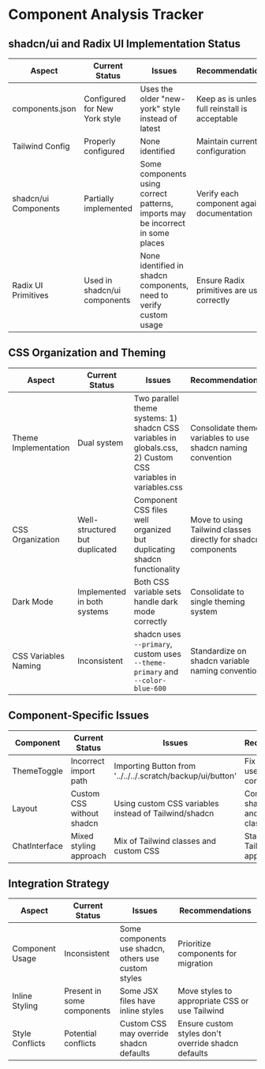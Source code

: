 # Component Analysis Tracker

## shadcn/ui and Radix UI Implementation Status

| Aspect | Current Status | Issues | Recommendations |
|--------|---------------|--------|----------------|
| components.json | Configured for New York style | Uses the older "new-york" style instead of latest | Keep as is unless full reinstall is acceptable |
| Tailwind Config | Properly configured | None identified | Maintain current configuration |
| shadcn/ui Components | Partially implemented | Some components using correct patterns, imports may be incorrect in some places | Verify each component against documentation |
| Radix UI Primitives | Used in shadcn/ui components | None identified in shadcn components, need to verify custom usage | Ensure Radix primitives are used correctly |

## CSS Organization and Theming

| Aspect | Current Status | Issues | Recommendations |
|--------|---------------|--------|----------------|
| Theme Implementation | Dual system | Two parallel theme systems: 1) shadcn CSS variables in globals.css, 2) Custom CSS variables in variables.css | Consolidate theme variables to use shadcn naming convention |
| CSS Organization | Well-structured but duplicated | Component CSS files well organized but duplicating shadcn functionality | Move to using Tailwind classes directly for shadcn components |
| Dark Mode | Implemented in both systems | Both CSS variable sets handle dark mode correctly | Consolidate to single theming system |
| CSS Variables Naming | Inconsistent | shadcn uses `--primary`, custom uses `--theme-primary` and `--color-blue-600` | Standardize on shadcn variable naming convention |

## Component-Specific Issues

| Component | Current Status | Issues | Recommendations |
|-----------|---------------|--------|----------------|
| ThemeToggle | Incorrect import path | Importing Button from '../../../.scratch/backup/ui/button' | Fix import path to use correct shadcn component |
| Layout | Custom CSS without shadcn | Using custom CSS variables instead of Tailwind/shadcn | Convert to use shadcn variables and Tailwind classes |
| ChatInterface | Mixed styling approach | Mix of Tailwind classes and custom CSS | Standardize on Tailwind/shadcn approach |

## Integration Strategy

| Aspect | Current Status | Issues | Recommendations |
|--------|---------------|--------|----------------|
| Component Usage | Inconsistent | Some components use shadcn, others use custom styles | Prioritize components for migration |
| Inline Styling | Present in some components | Some JSX files have inline styles | Move styles to appropriate CSS or use Tailwind |
| Style Conflicts | Potential conflicts | Custom CSS may override shadcn defaults | Ensure custom styles don't override shadcn defaults |